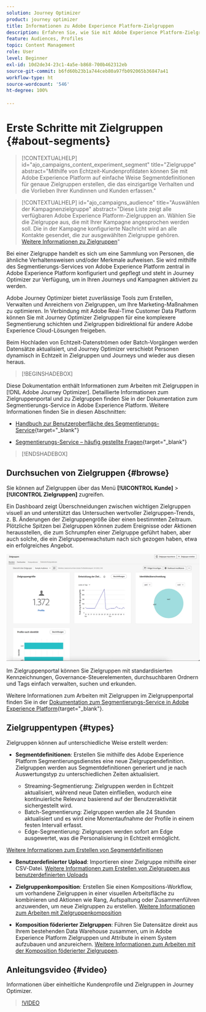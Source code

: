 ```yaml
---
solution: Journey Optimizer
product: journey optimizer
title: Informationen zu Adobe Experience Platform-Zielgruppen
description: Erfahren Sie, wie Sie mit Adobe Experience Platform-Zielgruppen arbeiten.
feature: Audiences, Profiles
topic: Content Management
role: User
level: Beginner
exl-id: 10d2de34-23c1-4a5e-b868-700b462312eb
source-git-commit: b6fd60b23b1a744ceb80a97fb092065b36847a41
workflow-type: ht
source-wordcount: '546'
ht-degree: 100%

---
```



# Erste Schritte mit Zielgruppen {#about-segments}

>[!CONTEXTUALHELP]
>id="ajo_campaigns_content_experiment_segment"
>title="Zielgruppe"
>abstract="Mithilfe von Echtzeit-Kundenprofildaten können Sie mit Adobe Experience Platform auf einfache Weise Segmentdefinitionen für genaue Zielgruppen erstellen, die das einzigartige Verhalten und die Vorlieben Ihrer Kundinnen und Kunden erfassen."

>[!CONTEXTUALHELP]
>id="ajo_campaigns_audience"
>title="Auswählen der Kampagnenzielgruppe"
>abstract="Diese Liste zeigt alle verfügbaren Adobe Experience Platform-Zielgruppen an. Wählen Sie die Zielgruppe aus, die mit Ihrer Kampagne angesprochen werden soll. Die in der Kampagne konfigurierte Nachricht wird an alle Kontakte gesendet, die zur ausgewählten Zielgruppe gehören. [Weitere Informationen zu Zielgruppen](../audience/about-audiences.md)"

Bei einer Zielgruppe handelt es sich um eine Sammlung von Personen, die ähnliche Verhaltensweisen und/oder Merkmale aufweisen. Sie wird mithilfe des Segmentierungs-Services von Adobe Experience Platform zentral in Adobe Experience Platform konfiguriert und gepflegt und steht in Journey Optimizer zur Verfügung, um in Ihren Journeys und Kampagnen aktiviert zu werden.

Adobe Journey Optimizer bietet zuverlässige Tools zum Erstellen, Verwalten und Anreichern von Zielgruppen, um Ihre Marketing-Maßnahmen zu optimieren. In Verbindung mit Adobe Real-Time Customer Data Platform können Sie mit Journey Optimizer Zielgruppen für eine komplexere Segmentierung schichten und Zielgruppen bidirektional für andere Adobe Experience Cloud-Lösungen freigeben.

Beim Hochladen von Echtzeit-Datenströmen oder Batch-Vorgängen werden Datensätze aktualisiert, und Journey Optimizer verschiebt Personen dynamisch in Echtzeit in Zielgruppen und Journeys und wieder aus diesen heraus.

>[!BEGINSHADEBOX]

Diese Dokumentation enthält Informationen zum Arbeiten mit Zielgruppen in [!DNL Adobe Journey Optimizer]. Detaillierte Informationen zum Zielgruppenportal und zu Zielgruppen finden Sie in der Dokumentation zum Segmentierungs-Service in Adobe Experience Platform. Weitere Informationen finden Sie in diesen Abschnitten:

* [Handbuch zur Benutzeroberfläche des Segmentierungs-Service](https://experienceleague.adobe.com/de/docs/experience-platform/segmentation/ui/overview){target="_blank"}

* [Segmentierungs-Service – häufig gestellte Fragen](https://experienceleague.adobe.com/de/docs/experience-platform/segmentation/faq){target="_blank"}

>[!ENDSHADEBOX]

## Durchsuchen von Zielgruppen {#browse}

Sie können auf Zielgruppen über das Menü **[!UICONTROL Kunde]** > **[!UICONTROL Zielgruppen]** zugreifen.

Ein Dashboard zeigt Überschneidungen zwischen wichtigen Zielgruppen visuell an und unterstützt das Untersuchen wertvoller Zielgruppen-Trends, z. B. Änderungen der Zielgruppengröße über einen bestimmten Zeitraum. Plötzliche Spitzen bei Zielgruppen können zudem Ereignisse oder Aktionen herausstellen, die zum Schrumpfen einer Zielgruppe geführt haben, aber auch solche, die ein Zielgruppenwachstum nach sich gezogen haben, etwa ein erfolgreiches Angebot.

![](assets/audiences-overview.png)

Im Zielgruppenportal können Sie Zielgruppen mit standardisierten Kennzeichnungen, Governance-Steuerelementen, durchsuchbaren Ordnern und Tags einfach verwalten, suchen und erkunden.

Weitere Informationen zum Arbeiten mit Zielgruppen im Zielgruppenportal finden Sie in der [Dokumentation zum Segmentierungs-Service in Adobe Experience Platform](https://experienceleague.adobe.com/docs/experience-platform/segmentation/home.html){target="_blank"}.

## Zielgruppentypen {#types}

Zielgruppen können auf unterschiedliche Weise erstellt werden:

* **Segmentdefinitionen**: Erstellen Sie mithilfe des Adobe Experience Platform Segmentierungsdienstes eine neue Zielgruppendefinition. Zielgruppen werden aus Segmentdefinitionen generiert und je nach Auswertungstyp zu unterschiedlichen Zeiten aktualisiert.

   * Streaming-Segmentierung: Zielgruppen werden in Echtzeit aktualisiert, während neue Daten einfließen, wodurch eine kontinuierliche Relevanz basierend auf der Benutzeraktivität sichergestellt wird.
   * Batch-Segmentierung: Zielgruppen werden alle 24 Stunden aktualisiert und es wird eine Momentaufnahme der Profile in einem festen Intervall erfasst.
   * Edge-Segmentierung: Zielgruppen werden sofort am Edge ausgewertet, was die Personalisierung in Echtzeit ermöglicht.

[Weitere Informationen zum Erstellen von Segmentdefinitionen](creating-a-segment-definition.md)

* **Benutzerdefinierter Upload**: Importieren einer Zielgruppe mithilfe einer CSV-Datei. [Weitere Informationen zum Erstellen von Zielgruppen aus benutzerdefinierten Uploads](custom-upload.md)

* **Zielgruppenkomposition**: Erstellen Sie einen Kompositions-Workflow, um vorhandene Zielgruppen in einer visuellen Arbeitsfläche zu kombinieren und Aktionen wie Rang, Aufspaltung oder Zusammenführen anzuwenden, um neue Zielgruppen zu erstellen. [Weitere Informationen zum Arbeiten mit Zielgruppenkomposition](get-started-audience-orchestration.md)

* **Komposition föderierter Zielgruppen**: Führen Sie Datensätze direkt aus Ihrem bestehenden Data Warehouse zusammen, um in Adobe Experience Platform Zielgruppen und Attribute in einem System aufzubauen und anzureichern. [Weitere Informationen zum Arbeiten mit der Komposition föderierter Zielgruppen](federated-audience-composition.md).

## Anleitungsvideo {#video}

Informationen über einheitliche Kundenprofile und Zielgruppen in Journey Optimizer.

>[!VIDEO](https://video.tv.adobe.com/v/3432671?quality=12)

